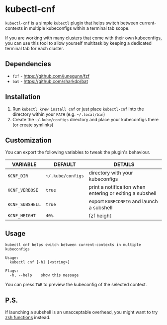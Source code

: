 # kubectl-cnf

`kubectl-cnf` is a simple `kubectl` plugin that helps switch between current-contexts in multiple kubeconfigs within a terminal tab scope.

If you are working with many clusters that come with their own kubeconfigs, you can use this tool to allow yourself multitask by keeping a dedicated terminal tab for each cluster.

## Dependencies

* `fzf` - https://github.com/junegunn/fzf
* `bat` - https://github.com/sharkdp/bat

## Installation

1. Run `kubectl krew install cnf` or just place `kubectl-cnf` into the directory within your `PATH` (e.g. `~/.local/bin`)
2. Create the `~/.kube/configs` directory and place your kubeconfigs there (or create symlinks)

## Customization

You can export the following variables to tweak the plugin's behaviour.

| VARIABLE        | DEFAULT           | DETAILS                                                  |
|-----------------|-------------------|----------------------------------------------------------|
| `KCNF_DIR`      | `~/.kube/configs` | directory with your kubeconfigs                          |
| `KCNF_VERBOSE`  | `true`            | print a notificaiton when entering or exiting a subshell |
| `KCNF_SUBSHELL` | `true`            | export `KUBECONFIG` and launch a subshell                |
| `KCNF_HEIGHT`   | `40%`             | fzf height                                               |

## Usage

```
kubectl cnf helps switch between current-contexts in multiple kubeconfigs

Usage:
  kubectl cnf [-h] [<string>]

Flags:
  -h, --help    show this message
```

You can press `TAB` to preview the kubeconfig of the selected context.

## P.S.

If launching a subshell is an unacceptable overhead, you might want to try [zsh functions](https://github.com/hedgieinsocks/kubectl-cnf/blob/main/zsh.sh) instead.
